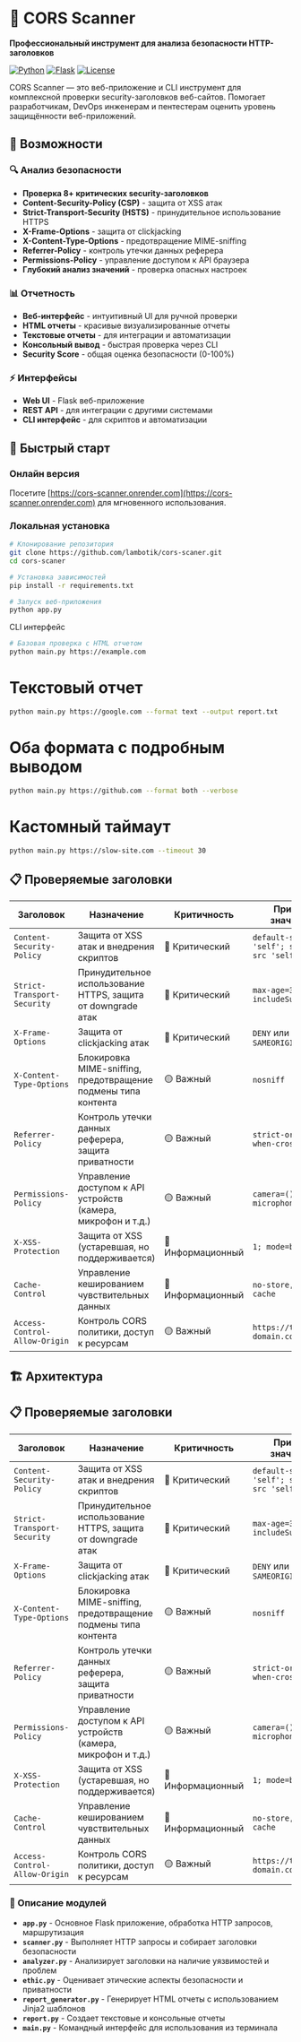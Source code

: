 # 🔐 CORS Scanner

**Профессиональный инструмент для анализа безопасности HTTP-заголовков**

[![Python](https://img.shields.io/badge/Python-3.8+-blue.svg)](https://python.org)
[![Flask](https://img.shields.io/badge/Flask-3.0-green.svg)](https://flask.palletsprojects.com/)
[![License](https://img.shields.io/badge/License-MIT-yellow.svg)](LICENSE)

CORS Scanner — это веб-приложение и CLI инструмент для комплексной проверки security-заголовков веб-сайтов. Помогает разработчикам, DevOps инженерам и пентестерам оценить уровень защищённости веб-приложений.

## 🌟 Возможности

### 🔍 Анализ безопасности
- **Проверка 8+ критических security-заголовков**
- **Content-Security-Policy (CSP)** - защита от XSS атак
- **Strict-Transport-Security (HSTS)** - принудительное использование HTTPS
- **X-Frame-Options** - защита от clickjacking
- **X-Content-Type-Options** - предотвращение MIME-sniffing
- **Referrer-Policy** - контроль утечки данных реферера
- **Permissions-Policy** - управление доступом к API браузера
- **Глубокий анализ значений** - проверка опасных настроек

### 📊 Отчетность
- **Веб-интерфейс** - интуитивный UI для ручной проверки
- **HTML отчеты** - красивые визуализированные отчеты
- **Текстовые отчеты** - для интеграции и автоматизации
- **Консольный вывод** - быстрая проверка через CLI
- **Security Score** - общая оценка безопасности (0-100%)

### ⚡ Интерфейсы
- **Web UI** - Flask веб-приложение
- **REST API** - для интеграции с другими системами
- **CLI интерфейс** - для скриптов и автоматизации

## 🚀 Быстрый старт

### Онлайн версия
Посетите [https://cors-scanner.onrender.com](https://cors-scanner.onrender.com) для мгновенного использования.

### Локальная установка

```bash
# Клонирование репозитория
git clone https://github.com/lambotik/cors-scaner.git
cd cors-scaner

# Установка зависимостей
pip install -r requirements.txt

# Запуск веб-приложения
python app.py
```
CLI интерфейс
```bash
# Базовая проверка с HTML отчетом
python main.py https://example.com
```
# Текстовый отчет
```bash
python main.py https://google.com --format text --output report.txt
```
# Оба формата с подробным выводом
```bash
python main.py https://github.com --format both --verbose
```
# Кастомный таймаут
```bash
python main.py https://slow-site.com --timeout 30
```
## 📋 Проверяемые заголовки

| Заголовок | Назначение | Критичность | Пример значения |
|-----------|------------|-------------|-----------------|
| `Content-Security-Policy` | Защита от XSS атак и внедрения скриптов | 🔴 Критический | `default-src 'self'; script-src 'self'` |
| `Strict-Transport-Security` | Принудительное использование HTTPS, защита от downgrade атак | 🔴 Критический | `max-age=31536000; includeSubDomains` |
| `X-Frame-Options` | Защита от clickjacking атак | 🔴 Критический | `DENY` или `SAMEORIGIN` |
| `X-Content-Type-Options` | Блокировка MIME-sniffing, предотвращение подмены типа контента | 🟡 Важный | `nosniff` |
| `Referrer-Policy` | Контроль утечки данных реферера, защита приватности | 🟡 Важный | `strict-origin-when-cross-origin` |
| `Permissions-Policy` | Управление доступом к API устройств (камера, микрофон и т.д.) | 🟡 Важный | `camera=(), microphone=()` |
| `X-XSS-Protection` | Защита от XSS (устаревшая, но поддерживается) | 🔵 Информационный | `1; mode=block` |
| `Cache-Control` | Управление кешированием чувствительных данных | 🔵 Информационный | `no-store, no-cache` |
| `Access-Control-Allow-Origin` | Контроль CORS политики, доступ к ресурсам | 🟡 Важный | `https://trusted-domain.com` |

## 🏗️ Архитектура
## 📋 Проверяемые заголовки

| Заголовок | Назначение | Критичность | Пример значения |
|-----------|------------|-------------|-----------------|
| `Content-Security-Policy` | Защита от XSS атак и внедрения скриптов | 🔴 Критический | `default-src 'self'; script-src 'self'` |
| `Strict-Transport-Security` | Принудительное использование HTTPS, защита от downgrade атак | 🔴 Критический | `max-age=31536000; includeSubDomains` |
| `X-Frame-Options` | Защита от clickjacking атак | 🔴 Критический | `DENY` или `SAMEORIGIN` |
| `X-Content-Type-Options` | Блокировка MIME-sniffing, предотвращение подмены типа контента | 🟡 Важный | `nosniff` |
| `Referrer-Policy` | Контроль утечки данных реферера, защита приватности | 🟡 Важный | `strict-origin-when-cross-origin` |
| `Permissions-Policy` | Управление доступом к API устройств (камера, микрофон и т.д.) | 🟡 Важный | `camera=(), microphone=()` |
| `X-XSS-Protection` | Защита от XSS (устаревшая, но поддерживается) | 🔵 Информационный | `1; mode=block` |
| `Cache-Control` | Управление кешированием чувствительных данных | 🔵 Информационный | `no-store, no-cache` |
| `Access-Control-Allow-Origin` | Контроль CORS политики, доступ к ресурсам | 🟡 Важный | `https://trusted-domain.com` |


### 📁 Описание модулей

- **`app.py`** - Основное Flask приложение, обработка HTTP запросов, маршрутизация
- **`scanner.py`** - Выполняет HTTP запросы и собирает заголовки безопасности
- **`analyzer.py`** - Анализирует заголовки на наличие уязвимостей и проблем
- **`ethic.py`** - Оценивает этические аспекты безопасности и приватности
- **`report_generator.py`** - Генерирует HTML отчеты с использованием Jinja2 шаблонов
- **`report.py`** - Создает текстовые и консольные отчеты
- **`main.py`** - Командный интерфейс для использования из терминала
